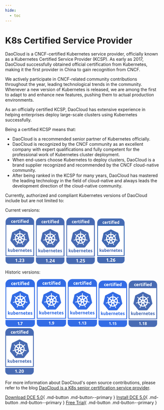 ```yaml
---
hide:
  - toc
---
```


# K8s Certified Service Provider

DaoCloud is a CNCF-certified Kubernetes service provider, officially known as a Kubernetes Certified Service Provider (KCSP). As early as 2017, DaoCloud successfully obtained official certification from Kubernetes, making it the first provider in China to gain recognition from CNCF.

We actively participate in CNCF-related community contributions throughout the year, leading technological trends in the community. Whenever a new version of Kubernetes is released, we are among the first to adapt to and enhance new features, pushing them to actual production environments.

As an officially certified KCSP, DaoCloud has extensive experience in helping enterprises deploy large-scale clusters using Kubernetes successfully.

Being a certified KCSP means that:

- DaoCloud is a recommended senior partner of Kubernetes officially.
- DaoCloud is recognized by the CNCF community as an excellent company with expert qualifications and fully competent for the professional work of Kubernetes cluster deployment.
- When end-users choose Kubernetes to deploy clusters, DaoCloud is a brand supplier recognized and recommended by the CNCF cloud-native community.
- After being ranked in the KCSP for many years, DaoCloud has mastered the leading technology in the field of cloud-native and always leads the development direction of the cloud-native community.

Currently, authorized and compliant Kubernetes versions of DaoCloud include but are not limited to:

Current versions:

[![1.23](../images/1.23.png)](https://github.com/cncf/k8s-conformance/pull/2072)
[![1.24](../images/1.24.png)](https://github.com/cncf/k8s-conformance/pull/2239)
[![1.25](../images/1.25.png)](https://github.com/cncf/k8s-conformance/pull/2240)
[![1.26](../images/1.26.png)](https://github.com/cncf/k8s-conformance/pull/2451)

Historic versions:

[![1.7](../images/1.7.png)](https://github.com/cncf/k8s-conformance/pull/68)
[![1.9](../images/1.9.png)](https://github.com/cncf/k8s-conformance/pull/210)
[![1.13](../images/1.13.png)](https://github.com/cncf/k8s-conformance/pull/418)
[![1.15](../images/1.15.png)](https://github.com/cncf/k8s-conformance/pull/794)
[![1.18](../images/1.18.png)](https://github.com/cncf/k8s-conformance/pull/1144)
[![1.20](../images/1.20.png)](https://github.com/cncf/k8s-conformance/pull/1463)

<!--
Source: https://github.com/cncf/artwork/tree/master/projects/kubernetes/certified-kubernetes
-->

For more information about DaoCloud's open source contributions, please refer to the blog [DaoCloud is a K8s senior certification service provider](../blogs/221116-kcsp.md).

[Download DCE 5.0](../download/dce5.md){ .md-button .md-button--primary }
[Install DCE 5.0](../install/intro.md){ .md-button .md-button--primary }
[Free Trial](license0.md){ .md-button .md-button--primary }
